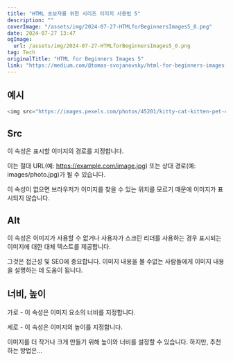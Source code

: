 ```yaml
---
title: "HTML 초보자를 위한 시리즈 이미지 사용법 5"
description: ""
coverImage: "/assets/img/2024-07-27-HTMLforBeginnersImages5_0.png"
date: 2024-07-27 13:47
ogImage: 
  url: /assets/img/2024-07-27-HTMLforBeginnersImages5_0.png
tag: Tech
originalTitle: "HTML for Beginners Images 5"
link: "https://medium.com/@tomas-svojanovsky/html-for-beginners-images-5-f19093fe439a"
---
```




## 예시

```js
<img src="https://images.pexels.com/photos/45201/kitty-cat-kitten-pet-45201.jpeg?auto=compress&cs=tinysrgb&dpr=1&w=500" alt="아름다운 고양이">
``` 


<div class="content-ad"></div>

## Src

이 속성은 표시할 이미지의 경로를 지정합니다.

이는 절대 URL(예: https://example.com/image.jpg) 또는 상대 경로(예: images/photo.jpg)가 될 수 있습니다.

이 속성이 없으면 브라우저가 이미지를 찾을 수 있는 위치를 모르기 때문에 이미지가 표시되지 않습니다.

<div class="content-ad"></div>

## Alt

이 속성은 이미지가 사용할 수 없거나 사용자가 스크린 리더를 사용하는 경우 표시되는 이미지에 대한 대체 텍스트를 제공합니다.

그것은 접근성 및 SEO에 중요합니다. 이미지 내용을 볼 수없는 사람들에게 이미지 내용을 설명하는 데 도움이 됩니다.

## 너비, 높이

<div class="content-ad"></div>

가로 - 이 속성은 이미지 요소의 너비를 지정합니다.

세로 - 이 속성은 이미지의 높이를 지정합니다.

이미지를 더 작거나 크게 만들기 위해 높이와 너비를 설정할 수 있습니다. 하지만, 추천하는 방법은...